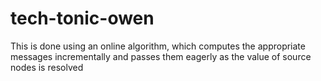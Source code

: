 # tech-tonic-owen
This is done using an online algorithm, which computes the appropriate messages incrementally and passes them eagerly as the value of source nodes is resolved
